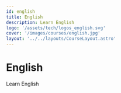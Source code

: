 ```yaml
---
id: english
title: English
description: Learn English
logo: '/assets/tech/logos_english.svg'
cover: '/images/courses/english.jpg'
layout: '../../layouts/CourseLayout.astro'
---
```


# English

Learn English
